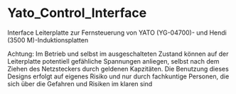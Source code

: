 # Yato_Control_Interface
Interface Leiterplatte zur Fernsteuerung von  YATO (YG-04700)- und Hendi (3500 M)-Induktionsplatten 

Achtung: Im Betrieb und selbst im ausgeschalteten Zustand können auf der Leiterplatte potentiell gefähliche Spannungen anliegen, selbst nach dem Ziehen des Netzsteckers durch geldenen Kapzitäten.
Die Benutzung dieses Designs erfolgt auf eigenes Risiko und nur durch fachkuntige Personen, die sich über die Gefahren und Risiken im klaren sind